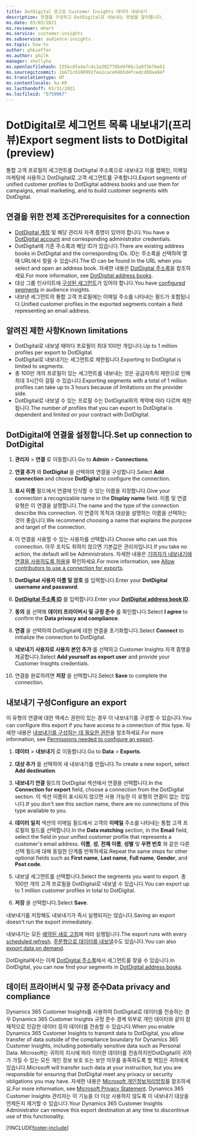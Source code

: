 ```yaml
---
title: DotDigital 광고로 Customer Insights 데이터 내보내기
description: 연결을 구성하고 DotDigital로 내보내는 방법을 알아봅니다.
ms.date: 03/03/2021
ms.reviewer: mhart
ms.service: customer-insights
ms.subservice: audience-insights
ms.topic: how-to
author: phkieffer
ms.author: philk
manager: shellyha
ms.openlocfilehash: 235bcdfa4a7c4c1a382778bd4f66c1a9f5b7beb1
ms.sourcegitcommit: 1b671c6100991fea1cace04b5d4fcedcd88aa94f
ms.translationtype: HT
ms.contentlocale: ko-KR
ms.lasthandoff: 03/31/2021
ms.locfileid: "5759967"
---
```

# <a name="export-segment-lists-to-dotdigital-preview"></a><span data-ttu-id="31659-103">DotDigital로 세그먼트 목록 내보내기(프리뷰)</span><span class="sxs-lookup"><span data-stu-id="31659-103">Export segment lists to DotDigital (preview)</span></span>

<span data-ttu-id="31659-104">통합 고객 프로필의 세그먼트를 DotDigital 주소록으로 내보내고 이를 캠페인, 이메일 마케팅에 사용하고 DotDigital로 고객 세그먼트를 구축합니다.</span><span class="sxs-lookup"><span data-stu-id="31659-104">Export segments of unified customer profiles to DotDigital address books and use them for campaigns, email marketing, and to build customer segments with DotDigital.</span></span> 

## <a name="prerequisites-for-a-connection"></a><span data-ttu-id="31659-105">연결을 위한 전제 조건</span><span class="sxs-lookup"><span data-stu-id="31659-105">Prerequisites for a connection</span></span>

-   <span data-ttu-id="31659-106">[DotDigital 계정](https://dotdigital.com/) 및 해당 관리자 자격 증명이 있어야 합니다.</span><span class="sxs-lookup"><span data-stu-id="31659-106">You have a [DotDigital account](https://dotdigital.com/) and corresponding administrator credentials.</span></span>
-   <span data-ttu-id="31659-107">DotDigital에 기존 주소록과 해당 ID가 있습니다.</span><span class="sxs-lookup"><span data-stu-id="31659-107">There are existing address books in DotDigital and the corresponding IDs.</span></span> <span data-ttu-id="31659-108">ID는 주소록을 선택하여 열 때 URL에서 찾을 수 있습니다.</span><span class="sxs-lookup"><span data-stu-id="31659-108">The ID can be found in the URL when you select and open an address book.</span></span> <span data-ttu-id="31659-109">자세한 내용은 [DotDigital 주소록](https://support.dotdigital.com/hc/articles/212211968-Creating-an-address-book)을 참조하세요.</span><span class="sxs-lookup"><span data-stu-id="31659-109">For more information, see [DotDigital address books](https://support.dotdigital.com/hc/articles/212211968-Creating-an-address-book).</span></span>
-   <span data-ttu-id="31659-110">대상 그룹 인사이트에 [구성된 세그먼트](segments.md)가 있어야 합니다.</span><span class="sxs-lookup"><span data-stu-id="31659-110">You have [configured segments](segments.md) in audience insights.</span></span>
-   <span data-ttu-id="31659-111">내보낸 세그먼트의 통합 고객 프로필에는 이메일 주소를 나타내는 필드가 포함됩니다.</span><span class="sxs-lookup"><span data-stu-id="31659-111">Unified customer profiles in the exported segments contain a field representing an email address.</span></span>

## <a name="known-limitations"></a><span data-ttu-id="31659-112">알려진 제한 사항</span><span class="sxs-lookup"><span data-stu-id="31659-112">Known limitations</span></span>

- <span data-ttu-id="31659-113">DotDigital로 내보낼 때마다 프로필이 최대 100만 개입니다.</span><span class="sxs-lookup"><span data-stu-id="31659-113">Up to 1 million profiles per export to DotDigital.</span></span>
- <span data-ttu-id="31659-114">DotDigital로 내보내기는 세그먼트로 제한됩니다.</span><span class="sxs-lookup"><span data-stu-id="31659-114">Exporting to DotDigital is limited to segments.</span></span>
- <span data-ttu-id="31659-115">총 100만 개의 프로필이 있는 세그먼트를 내보내는 것은 공급자측의 제한으로 인해 최대 3시간이 걸릴 수 있습니다.</span><span class="sxs-lookup"><span data-stu-id="31659-115">Exporting segments with a total of 1 million profiles can take up to 3 hours because of limitations on the provider side.</span></span> 
- <span data-ttu-id="31659-116">DotDigital로 내보낼 수 있는 프로필 수는 DotDigital와의 계약에 따라 다르며 제한됩니다.</span><span class="sxs-lookup"><span data-stu-id="31659-116">The number of profiles that you can export to DotDigital is dependent and limited on your contract with DotDigital.</span></span>

## <a name="set-up-connection-to-dotdigital"></a><span data-ttu-id="31659-117">DotDigital에 연결을 설정합니다.</span><span class="sxs-lookup"><span data-stu-id="31659-117">Set up connection to DotDigital</span></span>

1. <span data-ttu-id="31659-118">**관리자** > **연결** 로 이동합니다.</span><span class="sxs-lookup"><span data-stu-id="31659-118">Go to **Admin** > **Connections**.</span></span>

1. <span data-ttu-id="31659-119">**연결 추가** 와 **DotDigital** 을 선택하여 연결을 구성합니다.</span><span class="sxs-lookup"><span data-stu-id="31659-119">Select **Add connection** and choose **DotDigital** to configure the connection.</span></span>

1. <span data-ttu-id="31659-120">**표시 이름** 필드에서 연결에 인식할 수 있는 이름을 지정합니다.</span><span class="sxs-lookup"><span data-stu-id="31659-120">Give your connection a recognizable name in the **Display name** field.</span></span> <span data-ttu-id="31659-121">이름 및 연결 유형은 이 연결을 설명합니다.</span><span class="sxs-lookup"><span data-stu-id="31659-121">The name and the type of the connection describe this connection.</span></span> <span data-ttu-id="31659-122">이 연결의 목적과 대상을 설명하는 이름을 선택하는 것이 좋습니다.</span><span class="sxs-lookup"><span data-stu-id="31659-122">We recommend choosing a name that explains the purpose and target of the connection.</span></span>

1. <span data-ttu-id="31659-123">이 연결을 사용할 수 있는 사용자를 선택합니다.</span><span class="sxs-lookup"><span data-stu-id="31659-123">Choose who can use this connection.</span></span> <span data-ttu-id="31659-124">아무 조치도 취하지 않으면 기본값은 관리자입니다.</span><span class="sxs-lookup"><span data-stu-id="31659-124">If you take no action, the default will be Administrators.</span></span> <span data-ttu-id="31659-125">자세한 내용은 [기여자가 내보내기에 연결을 사용하도록 허용](connections.md#allow-contributors-to-use-a-connection-for-exports)을 확인하세요.</span><span class="sxs-lookup"><span data-stu-id="31659-125">For more information, see [Allow contributors to use a connection for exports](connections.md#allow-contributors-to-use-a-connection-for-exports).</span></span>

1. <span data-ttu-id="31659-126">**DotDigital 사용자 이름 및 암호** 를 입력합니다.</span><span class="sxs-lookup"><span data-stu-id="31659-126">Enter your **DotDigital username and password**.</span></span>

1. <span data-ttu-id="31659-127">**[DotDigital 주소록 ID](https://support.dotdigital.com/hc/articles/212211968-Creating-an-address-book)** 를 입력합니다.</span><span class="sxs-lookup"><span data-stu-id="31659-127">Enter your **[DotDigital address book ID](https://support.dotdigital.com/hc/articles/212211968-Creating-an-address-book)**.</span></span>

1. <span data-ttu-id="31659-128">**동의** 를 선택해 **데이터 프라이버시 및 규정 준수** 를 확인합니다.</span><span class="sxs-lookup"><span data-stu-id="31659-128">Select **I agree** to confirm the **Data privacy and compliance**.</span></span>

1. <span data-ttu-id="31659-129">**연결** 을 선택하여 DotDigital에 대한 연결을 초기화합니다.</span><span class="sxs-lookup"><span data-stu-id="31659-129">Select **Connect** to initialize the connection to DotDigital.</span></span>

1. <span data-ttu-id="31659-130">**내보내기 사용자로 사용자 본인 추가** 를 선택하고 Customer Insights 자격 증명을 제공합니다.</span><span class="sxs-lookup"><span data-stu-id="31659-130">Select **Add yourself as export user** and provide your Customer Insights credentials.</span></span>

1. <span data-ttu-id="31659-131">연결을 완료하려면 **저장** 을 선택합니다.</span><span class="sxs-lookup"><span data-stu-id="31659-131">Select **Save** to complete the connection.</span></span> 

## <a name="configure-an-export"></a><span data-ttu-id="31659-132">내보내기 구성</span><span class="sxs-lookup"><span data-stu-id="31659-132">Configure an export</span></span>

<span data-ttu-id="31659-133">이 유형의 연결에 대한 액세스 권한이 있는 경우 이 내보내기를 구성할 수 있습니다.</span><span class="sxs-lookup"><span data-stu-id="31659-133">You can configure this export if you have access to a connection of this type.</span></span> <span data-ttu-id="31659-134">자세한 내용은 [내보내기를 구성하는 데 필요한 권한](export-destinations.md#set-up-a-new-export)을 참조하세요.</span><span class="sxs-lookup"><span data-stu-id="31659-134">For more information, see [Permissions needed to configure an export](export-destinations.md#set-up-a-new-export).</span></span>

1. <span data-ttu-id="31659-135">**데이터** > **내보내기** 로 이동합니다.</span><span class="sxs-lookup"><span data-stu-id="31659-135">Go to **Data** > **Exports**.</span></span>

1. <span data-ttu-id="31659-136">**대상 추가** 를 선택하여 새 내보내기를 만듭니다.</span><span class="sxs-lookup"><span data-stu-id="31659-136">To create a new export, select **Add destination**.</span></span>

1. <span data-ttu-id="31659-137">**내보내기 연결** 필드의 DotDigital 섹션에서 연결을 선택합니다.</span><span class="sxs-lookup"><span data-stu-id="31659-137">In the **Connection for export** field, choose a connection from the DotDigital section.</span></span> <span data-ttu-id="31659-138">이 섹션 이름이 표시되지 않으면 사용 가능한 이 유형의 연결이 없는 것입니다.</span><span class="sxs-lookup"><span data-stu-id="31659-138">If you don't see this section name, there are no connections of this type available to you.</span></span>


1. <span data-ttu-id="31659-139">**데이터 일치** 섹션의 이메일 필드에서 고객의 **이메일** 주소를 나타내는 통합 고객 프로필의 필드를 선택합니다.</span><span class="sxs-lookup"><span data-stu-id="31659-139">In the **Data matching** section, in the **Email** field, select the field in your unified customer profile that represents a customer's email address.</span></span> <span data-ttu-id="31659-140">**이름**, **성**, **전체 이름**, **성별** 및 **우편 번호** 와 같은 다른 선택 필드에 대해 동일한 단계를 반복하세요.</span><span class="sxs-lookup"><span data-stu-id="31659-140">Repeat the same steps for other optional fields such as **First name**, **Last name**, **Full name**, **Gender**, and **Post code**.</span></span>

1. <span data-ttu-id="31659-141">내보낼 세그먼트를 선택합니다.</span><span class="sxs-lookup"><span data-stu-id="31659-141">Select the segments you want to export.</span></span> <span data-ttu-id="31659-142">총 100만 개의 고객 프로필을 DotDigital로 내보낼 수 있습니다.</span><span class="sxs-lookup"><span data-stu-id="31659-142">You can export up to 1 million customer profiles in total to DotDigital.</span></span>

1. <span data-ttu-id="31659-143">**저장** 을 선택합니다.</span><span class="sxs-lookup"><span data-stu-id="31659-143">Select **Save**.</span></span>

<span data-ttu-id="31659-144">내보내기를 저장해도 내보내기가 즉시 실행되지는 않습니다.</span><span class="sxs-lookup"><span data-stu-id="31659-144">Saving an export doesn't run the export immediately.</span></span>

<span data-ttu-id="31659-145">내보내기는 모든 [예약된 새로 고침](system.md#schedule-tab)에 따라 실행됩니다.</span><span class="sxs-lookup"><span data-stu-id="31659-145">The export runs with every [scheduled refresh](system.md#schedule-tab).</span></span> <span data-ttu-id="31659-146">[주문형으로 데이터를 내보낼](export-destinations.md#run-exports-on-demand)수도 있습니다.</span><span class="sxs-lookup"><span data-stu-id="31659-146">You can also [export data on demand](export-destinations.md#run-exports-on-demand).</span></span> 
 
<span data-ttu-id="31659-147">DotDigital에서는 이제 [DotDigital 주소록](https://support.dotdigital.com/hc/articles/212211968-Creating-an-address-book)에서 세그먼트를 찾을 수 있습니다.</span><span class="sxs-lookup"><span data-stu-id="31659-147">In DotDigital, you can now find your segments in [DotDigital address books](https://support.dotdigital.com/hc/articles/212211968-Creating-an-address-book).</span></span>


## <a name="data-privacy-and-compliance"></a><span data-ttu-id="31659-148">데이터 프라이버시 및 규정 준수</span><span class="sxs-lookup"><span data-stu-id="31659-148">Data privacy and compliance</span></span>

<span data-ttu-id="31659-149">Dynamics 365 Customer Insights를 사용하여 DotDigital로 데이터를 전송하는 경우 Dynamics 365 Customer Insights 규정 준수 경계 외부로 개인 데이터와 같이 잠재적으로 민감한 데이터 등의 데이터를 전송할 수 있습니다.</span><span class="sxs-lookup"><span data-stu-id="31659-149">When you enable Dynamics 365 Customer Insights to transmit data to DotDigital, you allow transfer of data outside of the compliance boundary for Dynamics 365 Customer Insights, including potentially sensitive data such as Personal Data.</span></span> <span data-ttu-id="31659-150">Microsoft는 귀하의 지시에 따라 이러한 데이터를 전송하지만DotDigital이 귀하가 가질 수 있는 모든 개인 정보 보호 또는 보안 의무를 충족하도록 할 책임은 귀하에게 있습니다.</span><span class="sxs-lookup"><span data-stu-id="31659-150">Microsoft will transfer such data at your instruction, but you are responsible for ensuring that DotDigital meet any privacy or security obligations you may have.</span></span> <span data-ttu-id="31659-151">자세한 내용은 [Microsoft 개인정보처리방침](https://go.microsoft.com/fwlink/?linkid=396732)를 참조하세요.</span><span class="sxs-lookup"><span data-stu-id="31659-151">For more information, see [Microsoft Privacy Statement](https://go.microsoft.com/fwlink/?linkid=396732).</span></span>
<span data-ttu-id="31659-152">Dynamics 365 Customer Insights 관리자는 이 기능을 더 이상 사용하지 않도록 이 내보내기 대상을 언제든지 제거할 수 있습니다.</span><span class="sxs-lookup"><span data-stu-id="31659-152">Your Dynamics 365 Customer Insights Administrator can remove this export destination at any time to discontinue use of this functionality.</span></span>


[!INCLUDE[footer-include](../includes/footer-banner.md)]
